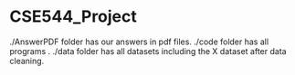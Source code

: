 # CSE544_Project
./AnswerPDF folder has our answers in pdf files.
./code folder has all programs .
./data folder has all datasets including the X dataset after data cleaning.
